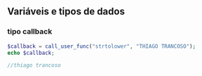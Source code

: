 ## Variáveis e tipos de dados
### tipo callback
```php
$callback = call_user_func("strtolower", "THIAGO TRANCOSO");
echo $callback;

//thiago trancoso
```
<!--stackedit_data:
eyJoaXN0b3J5IjpbODEwMTIxNTQ5LC0yMTMxMDIxMzk1XX0=
-->